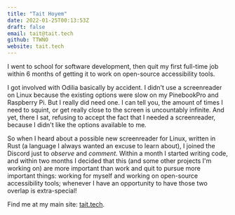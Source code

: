```yaml
---
title: "Tait Hoyem"
date: 2022-01-25T00:13:53Z
draft: false
email: tait@tait.tech
github: TTWNO
website: tait.tech
---
```


I went to school for software development, then quit my first full-time job within 6 months of getting it to work on open-source accessibility tools.

I got involved with Odilia basically by accident.
I didn't use a screenreader on Linux because the existing options were slow on my PinebookPro and Raspberry Pi.
But I really did need one.
I can tell you, the amount of times I need to squint, or get really close to the screen is uncountably infinite.
And yet, there I sat, refusing to accept the fact that I needed a screenreader, because I didn't like the options available to me.

So when I heard about a possible new screenreader for Linux, written in Rust (a language I always wanted an excuse to learn about), I joined the Discord just to *observe* and *comment*.
Within a month I started writing code, and within two months I decided that this (and some other projects I'm working on) are more important than work and quit to pursue more important things: working for myself and working on open-source accessibility tools;
whenever I have an opportunity to have those two overlap is extra-special!

Find me at my main site: [tait.tech](https://tait.tech/).
